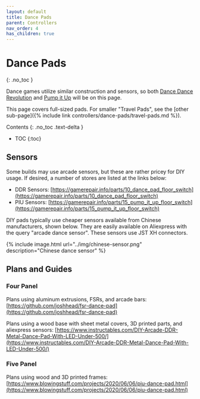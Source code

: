 ```yaml
---
layout: default
title: Dance Pads
parent: Controllers
nav_order: 4
has_children: true
---
```


# Dance Pads
{: .no_toc }

Dance games utilize similar construction and sensors, so both [Dance Dance Revolution](https://remywiki.com/DanceDanceRevolution_Information) and [Pump it Up](https://en.wikipedia.org/wiki/Pump_It_Up_(video_game_series)) will be on this page.

This page covers full-sized pads. For smaller "Travel Pads", see the [other sub-page]({% include link controllers/dance-pads/travel-pads.md %}).

Contents
{: .no_toc .text-delta }

- TOC
{:toc}

## Sensors

Some builds may use arcade sensors, but these are rather pricey for DIY usage. If desired, a number of stores are listed at the links below:
* DDR Sensors: [https://gamerepair.info/parts/10_dance_pad_floor_switch](https://gamerepair.info/parts/10_dance_pad_floor_switch)
* PIU Sensors: [https://gamerepair.info/parts/15_pump_it_up_floor_switch](https://gamerepair.info/parts/15_pump_it_up_floor_switch)

DIY pads typically use cheaper sensors available from Chinese manufacturers, shown below. They are easily available on Aliexpress with the query "arcade dance sensor". These sensors use JST XH connectors.

{% include image.html url="../img/chinese-sensor.png" description="Chinese dance sensor" %}

## Plans and Guides

### Four Panel

Plans using aluminum extrusions, FSRs, and arcade bars: [https://github.com/joshhead/fsr-dance-pad](https://github.com/joshhead/fsr-dance-pad)

Plans using a wood base with sheet metal covers, 3D printed parts, and aliexpress sensors: [https://www.instructables.com/DIY-Arcade-DDR-Metal-Dance-Pad-With-LED-Under-500/](https://www.instructables.com/DIY-Arcade-DDR-Metal-Dance-Pad-With-LED-Under-500/)

### Five Panel

Plans using wood and 3D printed frames: [https://www.blowingstuff.com/projects/2020/06/06/piu-dance-pad.html](https://www.blowingstuff.com/projects/2020/06/06/piu-dance-pad.html)